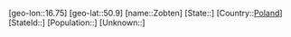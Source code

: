 ﻿---
location: [50.9,16.75]
type: City
tags:
- geo/City


SpocWebEntityId: 35845
isDeleted: false
confidential: public

---
[geo-lon::16.75]
[geo-lat::50.9]
[name::Zobten]
[State::]
[Country::[Poland](geo/Continent/Europe/Poland.md)]
[StateId::]
[Population::]
[Unknown::]

